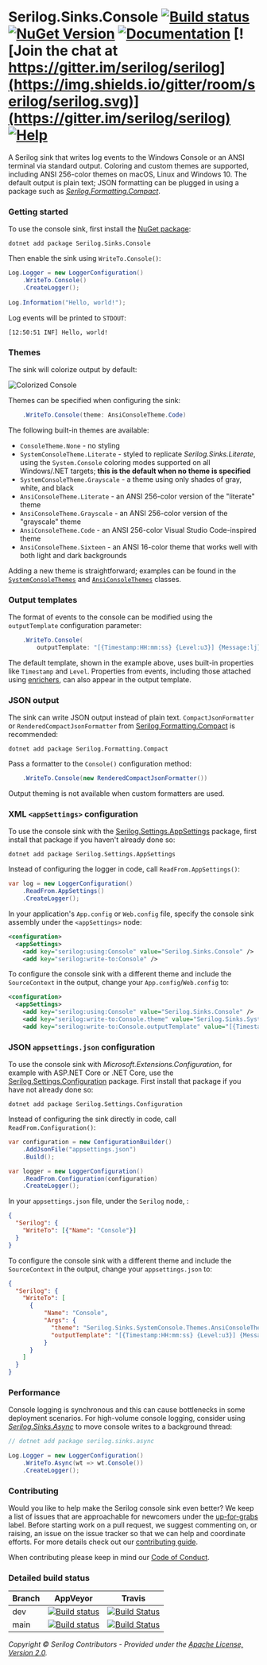 # Serilog.Sinks.Console [![Build status](https://ci.appveyor.com/api/projects/status/w1w3m1wyk3in1c96/branch/master?svg=true)](https://ci.appveyor.com/project/serilog/serilog-sinks-console/branch/master) [![NuGet Version](http://img.shields.io/nuget/v/Serilog.Sinks.Console.svg?style=flat)](https://www.nuget.org/packages/Serilog.Sinks.Console/) [![Documentation](https://img.shields.io/badge/docs-wiki-yellow.svg)](https://github.com/serilog/serilog/wiki) [![Join the chat at https://gitter.im/serilog/serilog](https://img.shields.io/gitter/room/serilog/serilog.svg)](https://gitter.im/serilog/serilog) [![Help](https://img.shields.io/badge/stackoverflow-serilog-orange.svg)](http://stackoverflow.com/questions/tagged/serilog)

A Serilog sink that writes log events to the Windows Console or an ANSI terminal via standard output. Coloring and custom themes are supported, including ANSI 256-color themes on macOS, Linux and Windows 10. The default output is plain text; JSON formatting can be plugged in using a package such as [_Serilog.Formatting.Compact_](https://github.com/serilog/serilog-formatting-compact).

### Getting started

To use the console sink, first install the [NuGet package](https://nuget.org/packages/serilog.sinks.console):

```shell
dotnet add package Serilog.Sinks.Console
```

Then enable the sink using `WriteTo.Console()`:

```csharp
Log.Logger = new LoggerConfiguration()
    .WriteTo.Console()
    .CreateLogger();
    
Log.Information("Hello, world!");
```

Log events will be printed to `STDOUT`:

```
[12:50:51 INF] Hello, world!
```

### Themes

The sink will colorize output by default:

![Colorized Console](https://raw.githubusercontent.com/serilog/serilog-sinks-console/dev/assets/Screenshot.png)

Themes can be specified when configuring the sink:

```csharp
    .WriteTo.Console(theme: AnsiConsoleTheme.Code)
```

The following built-in themes are available:

 * `ConsoleTheme.None` - no styling
 * `SystemConsoleTheme.Literate` - styled to replicate _Serilog.Sinks.Literate_, using the `System.Console` coloring modes supported on all Windows/.NET targets; **this is the default when no theme is specified**
 * `SystemConsoleTheme.Grayscale` - a theme using only shades of gray, white, and black
 * `AnsiConsoleTheme.Literate` - an ANSI 256-color version of the "literate" theme
 * `AnsiConsoleTheme.Grayscale` - an ANSI 256-color version of the "grayscale" theme
 * `AnsiConsoleTheme.Code` - an ANSI 256-color Visual Studio Code-inspired theme
 * `AnsiConsoleTheme.Sixteen` - an ANSI 16-color theme that works well with both light and dark backgrounds

 Adding a new theme is straightforward; examples can be found in the [`SystemConsoleThemes`](https://github.com/serilog/serilog-sinks-console/blob/dev/src/Serilog.Sinks.Console/Sinks/SystemConsole/Themes/SystemConsoleThemes.cs) and [`AnsiConsoleThemes`](https://github.com/serilog/serilog-sinks-console/blob/dev/src/Serilog.Sinks.Console/Sinks/SystemConsole/Themes/AnsiConsoleThemes.cs) classes.

### Output templates

The format of events to the console can be modified using the `outputTemplate` configuration parameter:

```csharp
    .WriteTo.Console(
        outputTemplate: "[{Timestamp:HH:mm:ss} {Level:u3}] {Message:lj}{NewLine}{Exception}")
```

The default template, shown in the example above, uses built-in properties like `Timestamp` and `Level`. Properties from events, including those attached using [enrichers](https://github.com/serilog/serilog/wiki/Enrichment), can also appear in the output template.

### JSON output

The sink can write JSON  output instead of plain text. `CompactJsonFormatter` or `RenderedCompactJsonFormatter` from [Serilog.Formatting.Compact](https://github.com/serilog/serilog-formatting-compact) is recommended:

```shell
dotnet add package Serilog.Formatting.Compact
```

Pass a formatter to the `Console()` configuration method:

```csharp
    .WriteTo.Console(new RenderedCompactJsonFormatter())
```

Output theming is not available when custom formatters are used.

### XML `<appSettings>` configuration

To use the console sink with the [Serilog.Settings.AppSettings](https://github.com/serilog/serilog-settings-appsettings) package, first install that package if you haven't already done so:

```shell
dotnet add package Serilog.Settings.AppSettings
```

Instead of configuring the logger in code, call `ReadFrom.AppSettings()`:

```csharp
var log = new LoggerConfiguration()
    .ReadFrom.AppSettings()
    .CreateLogger();
```

In your application's `App.config` or `Web.config` file, specify the console sink assembly under the `<appSettings>` node:

```xml
<configuration>
  <appSettings>
    <add key="serilog:using:Console" value="Serilog.Sinks.Console" />
    <add key="serilog:write-to:Console" />
```

To configure the console sink with a different theme and include the `SourceContext` in the output, change your `App.config`/`Web.config` to:
```xml
<configuration>
  <appSettings>
    <add key="serilog:using:Console" value="Serilog.Sinks.Console" />
    <add key="serilog:write-to:Console.theme" value="Serilog.Sinks.SystemConsole.Themes.AnsiConsoleTheme::Code, Serilog.Sinks.Console" />
    <add key="serilog:write-to:Console.outputTemplate" value="[{Timestamp:HH:mm:ss} {Level:u3}] {Message:lj} &lt;s:{SourceContext}&gt;{NewLine}{Exception}" />
```

### JSON `appsettings.json` configuration

To use the console sink with _Microsoft.Extensions.Configuration_, for example with ASP.NET Core or .NET Core, use the [Serilog.Settings.Configuration](https://github.com/serilog/serilog-settings-configuration) package. First install that package if you have not already done so:

```shell
dotnet add package Serilog.Settings.Configuration
```

Instead of configuring the sink directly in code, call `ReadFrom.Configuration()`:

```csharp
var configuration = new ConfigurationBuilder()
    .AddJsonFile("appsettings.json")
    .Build();

var logger = new LoggerConfiguration()
    .ReadFrom.Configuration(configuration)
    .CreateLogger();
```

In your `appsettings.json` file, under the `Serilog` node, :
```json
{
  "Serilog": {
    "WriteTo": [{"Name": "Console"}]
  }
}
```

To configure the console sink with a different theme and include the `SourceContext` in the output, change your `appsettings.json` to:
```json
{
  "Serilog": {
    "WriteTo": [
      {
          "Name": "Console",
          "Args": {
            "theme": "Serilog.Sinks.SystemConsole.Themes.AnsiConsoleTheme::Code, Serilog.Sinks.Console",
            "outputTemplate": "[{Timestamp:HH:mm:ss} {Level:u3}] {Message:lj} <s:{SourceContext}>{NewLine}{Exception}"
          }
      }
    ]
  }
}
```

### Performance

Console logging is synchronous and this can cause bottlenecks in some deployment scenarios. For high-volume console logging, consider using [_Serilog.Sinks.Async_](https://github.com/serilog/serilog-sinks-async) to move console writes to a background thread:

```csharp
// dotnet add package serilog.sinks.async

Log.Logger = new LoggerConfiguration()
    .WriteTo.Async(wt => wt.Console())
    .CreateLogger();
```

### Contributing

Would you like to help make the Serilog console sink even better? We keep a list of issues that are approachable for newcomers under the [up-for-grabs](https://github.com/serilog/serilog-sinks-console/issues?labels=up-for-grabs&state=open) label. Before starting work on a pull request, we suggest commenting on, or raising, an issue on the issue tracker so that we can help and coordinate efforts.  For more details check out our [contributing guide](CONTRIBUTING.md).

When contributing please keep in mind our [Code of Conduct](CODE_OF_CONDUCT.md).


### Detailed build status

Branch  | AppVeyor | Travis
------------- | ------------- |-------------
dev | [![Build status](https://ci.appveyor.com/api/projects/status/w1w3m1wyk3in1c96/branch/dev?svg=true)](https://ci.appveyor.com/project/serilog/serilog-sinks-console/branch/dev)  | [![Build Status](https://travis-ci.org/serilog/serilog-sinks-console.svg?branch=dev)](https://travis-ci.org/serilog/serilog-sinks-console) 
main | [![Build status](https://ci.appveyor.com/api/projects/status/w1w3m1wyk3in1c96/branch/main?svg=true)](https://ci.appveyor.com/project/serilog/serilog-sinks-console/branch/main) | [![Build Status](https://travis-ci.org/serilog/serilog-sinks-console.svg?branch=main)](https://travis-ci.org/serilog/serilog-sinks-console) 


_Copyright &copy; Serilog Contributors - Provided under the [Apache License, Version 2.0](http://apache.org/licenses/LICENSE-2.0.html)._

